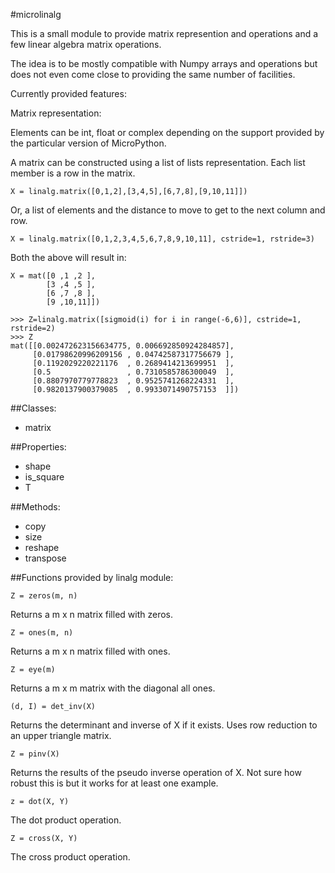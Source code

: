 #microlinalg

This is a small module to provide matrix represention and operations and a few
 linear algebra matrix operations.

The idea is to be mostly compatible with Numpy arrays and operations but does not
even come close to providing the same number of facilities.

Currently provided features:

Matrix representation:

Elements can be int, float or complex depending on the support provided by the particular
 version of MicroPython.

A matrix can be constructed using a list of lists representation.
Each list member is a row in the matrix.
```
X = linalg.matrix([0,1,2],[3,4,5],[6,7,8],[9,10,11]])
```
Or, a list of elements and the distance to move to get to the next column and row.
```
X = linalg.matrix([0,1,2,3,4,5,6,7,8,9,10,11], cstride=1, rstride=3)
```

Both the above will result in:
```
X = mat([0 ,1 ,2 ],
        [3 ,4 ,5 ],
        [6 ,7 ,8 ],
        [9 ,10,11]])
```

```
>>> Z=linalg.matrix([sigmoid(i) for i in range(-6,6)], cstride=1, rstride=2)
>>> Z
mat([[0.002472623156634775, 0.006692850924284857],
     [0.01798620996209156 , 0.04742587317756679 ],
     [0.1192029220221176  , 0.2689414213699951  ],
     [0.5                 , 0.7310585786300049  ],
     [0.8807970779778823  , 0.9525741268224331  ],
     [0.9820137900379085  , 0.9933071490757153  ]])
```

##Classes:
* matrix

##Properties:
* shape
* is\_square
* T

##Methods:
* copy
* size
* reshape
* transpose

##Functions provided by linalg module:
```
Z = zeros(m, n)
```
Returns a m x n matrix filled with zeros.

```
Z = ones(m, n)
```
Returns a m x n matrix filled with ones.

```
Z = eye(m)
```
Returns a m x m matrix with the diagonal all ones.

```
(d, I) = det_inv(X)
```
Returns the determinant and inverse of X if it exists.
Uses row reduction to an upper triangle matrix.
```
Z = pinv(X)
```
Returns the results of the pseudo inverse operation of X.
Not sure how robust this is but it works for at least one example.
```
z = dot(X, Y)
```
The dot product operation.
```
Z = cross(X, Y)
```
The cross product operation.
